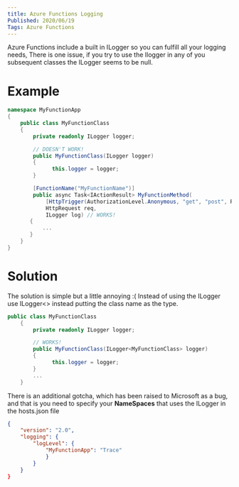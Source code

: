 ```yaml
---
title: Azure Functions Logging
Published: 2020/06/19
Tags: Azure Functions
---
```


Azure Functions include a built in ILogger so you can fulfill all your logging needs,
There is one issue, if you try to use the Ilogger in any of you subsequent classes the ILogger seems to be null.

# Example

```c#
namespace MyFunctionApp
{
    public class MyFunctionClass
    {
        private readonly ILogger logger;

        // DOESN'T WORK!
        public MyFunctionClass(ILogger logger)
        {
              this.logger = logger;
        }

        [FunctionName("MyFunctionName")]
        public async Task<IActionResult> MyFunctionMethod(
            [HttpTrigger(AuthorizationLevel.Anonymous, "get", "post", Route = null)]
            HttpRequest req,
            ILogger log) // WORKS!
       {
           ...
       }
    }
}
```

# Solution 
The solution is simple but a little annoying :(
Instead of using the ILogger use ILogger<> instead putting the class name as the type.
       
```c#
public class MyFunctionClass
    {
        private readonly ILogger logger;

        // WORKS!
        public MyFunctionClass(ILogger<MyFunctionClass> logger)
        {
              this.logger = logger;
        }
        ...
    }
```
There is an additional gotcha, which has been raised to Microsoft as a bug, and that is you need to specify your <b>NameSpaces</b> that uses the ILogger in the hosts.json file

```json
{
    "version": "2.0",
    "logging": {
        "logLevel": {
            "MyFunctionApp": "Trace"
            }
        }
    }
}
```


